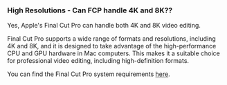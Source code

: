 ### High Resolutions - Can FCP handle 4K and 8K??

Yes, Apple's Final Cut Pro can handle both 4K and 8K video editing.

Final Cut Pro supports a wide range of formats and resolutions, including 4K and 8K, and it is designed to take advantage of the high-performance CPU and GPU hardware in Mac computers. This makes it a suitable choice for professional video editing, including high-definition formats.

You can find the Final Cut Pro system requirements [here](https://www.apple.com/au/final-cut-pro/specs/).
